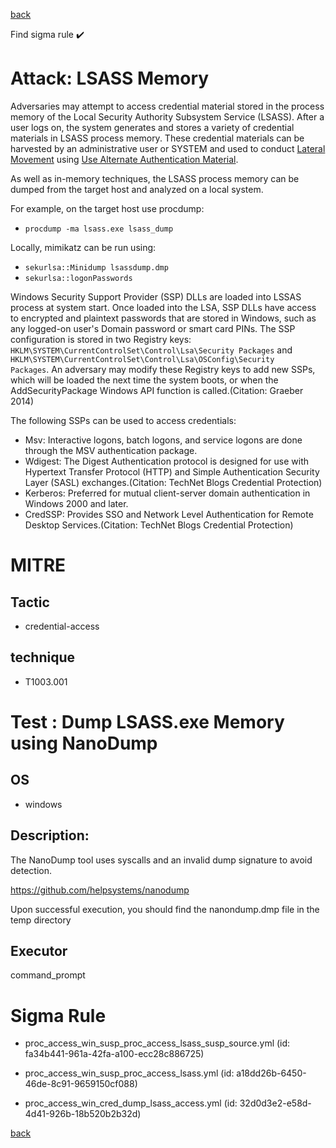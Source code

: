 
[back](../index.md)

Find sigma rule :heavy_check_mark: 

# Attack: LSASS Memory 

Adversaries may attempt to access credential material stored in the process memory of the Local Security Authority Subsystem Service (LSASS). After a user logs on, the system generates and stores a variety of credential materials in LSASS process memory. These credential materials can be harvested by an administrative user or SYSTEM and used to conduct [Lateral Movement](https://attack.mitre.org/tactics/TA0008) using [Use Alternate Authentication Material](https://attack.mitre.org/techniques/T1550).

As well as in-memory techniques, the LSASS process memory can be dumped from the target host and analyzed on a local system.

For example, on the target host use procdump:

* <code>procdump -ma lsass.exe lsass_dump</code>

Locally, mimikatz can be run using:

* <code>sekurlsa::Minidump lsassdump.dmp</code>
* <code>sekurlsa::logonPasswords</code>


Windows Security Support Provider (SSP) DLLs are loaded into LSSAS process at system start. Once loaded into the LSA, SSP DLLs have access to encrypted and plaintext passwords that are stored in Windows, such as any logged-on user's Domain password or smart card PINs. The SSP configuration is stored in two Registry keys: <code>HKLM\SYSTEM\CurrentControlSet\Control\Lsa\Security Packages</code> and <code>HKLM\SYSTEM\CurrentControlSet\Control\Lsa\OSConfig\Security Packages</code>. An adversary may modify these Registry keys to add new SSPs, which will be loaded the next time the system boots, or when the AddSecurityPackage Windows API function is called.(Citation: Graeber 2014)

The following SSPs can be used to access credentials:

* Msv: Interactive logons, batch logons, and service logons are done through the MSV authentication package.
* Wdigest: The Digest Authentication protocol is designed for use with Hypertext Transfer Protocol (HTTP) and Simple Authentication Security Layer (SASL) exchanges.(Citation: TechNet Blogs Credential Protection)
* Kerberos: Preferred for mutual client-server domain authentication in Windows 2000 and later.
* CredSSP:  Provides SSO and Network Level Authentication for Remote Desktop Services.(Citation: TechNet Blogs Credential Protection)


# MITRE
## Tactic
  - credential-access


## technique
  - T1003.001


# Test : Dump LSASS.exe Memory using NanoDump
## OS
  - windows


## Description:
The NanoDump tool uses syscalls and an invalid dump signature to avoid detection.

https://github.com/helpsystems/nanodump

Upon successful execution, you should find the nanondump.dmp file in the temp directory


## Executor
command_prompt

# Sigma Rule
 - proc_access_win_susp_proc_access_lsass_susp_source.yml (id: fa34b441-961a-42fa-a100-ecc28c886725)

 - proc_access_win_susp_proc_access_lsass.yml (id: a18dd26b-6450-46de-8c91-9659150cf088)

 - proc_access_win_cred_dump_lsass_access.yml (id: 32d0d3e2-e58d-4d41-926b-18b520b2b32d)



[back](../index.md)
